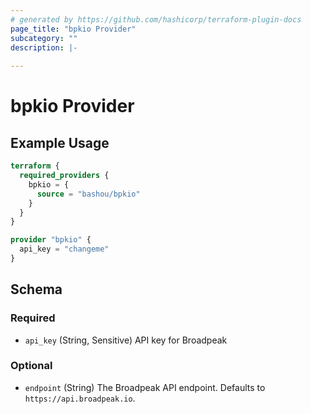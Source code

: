 ```yaml
---
# generated by https://github.com/hashicorp/terraform-plugin-docs
page_title: "bpkio Provider"
subcategory: ""
description: |-
  
---
```


# bpkio Provider



## Example Usage

```terraform
terraform {
  required_providers {
    bpkio = {
      source = "bashou/bpkio"
    }
  }
}

provider "bpkio" {
  api_key = "changeme"
}
```

<!-- schema generated by tfplugindocs -->
## Schema

### Required

- `api_key` (String, Sensitive) API key for Broadpeak

### Optional

- `endpoint` (String) The Broadpeak API endpoint. Defaults to `https://api.broadpeak.io`.
